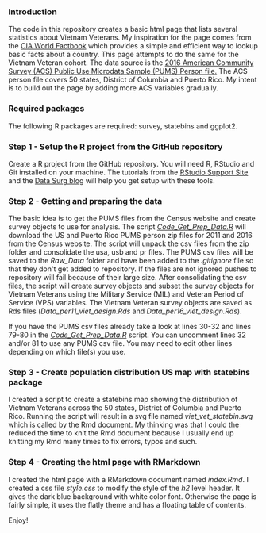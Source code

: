 ### Introduction

The code in this repository creates a basic html page that lists several statistics about Vietnam Veterans. My inspiration for the page comes from the [CIA World Factbook](https://www.cia.gov/library/publications/the-world-factbook/) which provides a simple and efficient way to lookup basic facts about a country. This page attempts to do the same for the Vietnam Veteran cohort. The data source is the [2016 American Community Survey (ACS) Public Use Microdata Sample (PUMS) Person file.](https://www.census.gov/programs-surveys/acs/data/pums.html) The ACS person file covers 50 states, District of Columbia and Puerto Rico. My intent is to build out the page by adding more ACS variables gradually.

### Required packages

The following R packages are required: survey, statebins and ggplot2. 

### Step 1 - Setup the R project from the GitHub repository

Create a R project from the GitHub repository. You will need R, RStudio and Git installed on your machine. The tutorials from the [RStudio Support Site](https://support.rstudio.com/hc/en-us/articles/200532077-Version-Control-with-Git-and-SVN) and the [Data Surg blog](http://www.datasurg.net/2015/07/13/rstudio-and-github/) will help you get setup with these tools. 

### Step 2 - Getting and preparing the data

The basic idea is to get the PUMS files from the Census website and create survey objects to use for analysis. The script *[Code_Get_Prep_Data.R](https://github.com/mihiriyer/vietvet-acsstats-2016/blob/master/Code_Get_Prep_Data.R)* will download the US and Puerto Rico PUMS person zip files for 2011 and 2016 from the Census website. The script will unpack the csv files from the zip folder and consolidate the usa, usb and pr files. The PUMS csv files will be saved to the *Raw_Data* folder and have been added to the *.gitignore* file so that they don't get added to repository. If the files are not ignored pushes to repository will fail because of their large size. After consolidating the csv files, the script will create survey objects and subset the survey objects for Vietnam Veterans using the Military Service (MIL) and Veteran Period of Service (VPS) variables. The Vietnam Veteran survey objects are saved as Rds files (*Data_per11_viet_design.Rds* and *Data_per16_viet_design.Rds*). 

If you have the PUMS csv files already take a look at lines 30-32 and lines 79-80 in the  *[Code_Get_Prep_Data.R](https://github.com/mihiriyer/vietvet-acsstats-2016/blob/master/Code_Get_Prep_Data.R)* script. You can uncomment lines 32 and/or 81 to use any PUMS csv file. You may need to edit other lines depending on which file(s) you use. 

### Step 3 - Create population distribution US map with statebins package

I created a script to create a statebins map showing the distribution of Vietnam Veterans across the 50 states, District of Columbia and Puerto Rico. Running the script will result in a svg file named *viet_vet_statebin.svg* which is called by the Rmd document. My thinking was that I could the reduced the time to knit the Rmd document because I usually end up knitting my Rmd many times to fix errors, typos and such. 

### Step 4 - Creating the html page with RMarkdown 

I created the html page with a RMarkdown document named *index.Rmd*. I created a css file *style.css* to modify the style of the *h2* level header. It gives the dark blue background with white color font. Otherwise the page is fairly simple, it uses the flatly theme and has a floating table of contents. 

Enjoy! 



